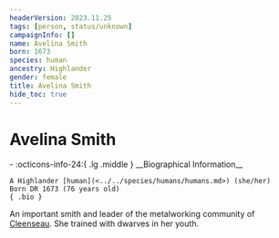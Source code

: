 ```yaml
---
headerVersion: 2023.11.25
tags: [person, status/unknown]
campaignInfo: []
name: Avelina Smith
born: 1673
species: human
ancestry: Highlander
gender: female
title: Avelina Smith
hide_toc: true
---
```


# Avelina Smith
<div class="grid cards ext-narrow-margin ext-one-column" markdown>
- :octicons-info-24:{ .lg .middle } __Biographical Information__

    A Highlander [human](<../../species/humans/humans.md>) (she/her)  
    Born DR 1673 (76 years old)  
    { .bio }

</div>


An important smith and leader of the metalworking community of [Cleenseau](<../../gazetteer/greater-sembara/sembara/barony-of-aveil/cleenseau-region/cleenseau/cleenseau.md>). She trained with dwarves in her youth.